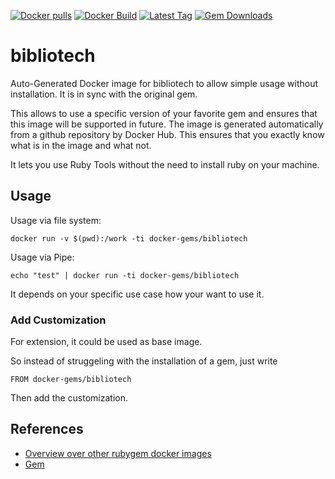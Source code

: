 [![Docker pulls](https://img.shields.io/docker/pulls/rubygem/bibliotech.svg)](https://hub.docker.com/r/rubygem/bibliotech/)
[![Docker Build](https://img.shields.io/docker/automated/rubygem/bibliotech.svg)](https://hub.docker.com/r/rubygem/bibliotech/)
[![Latest Tag](https://img.shields.io/github/tag/docker-rubygem/bibliotech.svg)](https://hub.docker.com/r/rubygem/bibliotech/)
[![Gem Downloads](https://img.shields.io/gem/dt/bibliotech.svg)](https://rubygems.org/gems/bibliotech/)
# bibliotech

Auto-Generated Docker image for bibliotech to allow simple usage without installation.
It is in sync with the original gem.

This allows to use a specific version of your favorite gem and ensures that this image will be supported in future.
The image is generated automatically from a github repository by Docker Hub.
This ensures that you exactly know what is in the image and what not.

It lets you use Ruby Tools without the need to install ruby on your machine.

## Usage

Usage via file system:

`docker run -v $(pwd):/work -ti docker-gems/bibliotech`

Usage via Pipe:

`echo "test" | docker run -ti docker-gems/bibliotech`

It depends on your specific use case how your want to use it.

### Add Customization

For extension, it could be used as base image.

So instead of struggeling with the installation of a gem, just write

`FROM docker-gems/bibliotech`

Then add the customization.

## References

 - [Overview over other rubygem docker images](https://github.com/thinkbot/docker-rubygem)
 - [Gem](https://rubygems.org/gems/bibliotech/)
